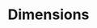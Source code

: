 ---
bigquery: https://console.cloud.google.com/bigquery?p=covid-19-dimensions-ai&page=table&d=data&t=publications
contributors: Digital Science, https://www.digital-science.com/
cost: Free for personal, non-commercial use.
description: Dimensions contains more than 100 million publications, ranging from
  articles published in scholarly journals, books and book chapters, to preprints
  and conference proceedings. All publications are contextualized with linked data
  sets, funding, publications, patents, clinical trials, and policy documents. You
  can also view associated categories, funders, institutions, and researcher profiles.
documentation: https://docs.dimensions.ai/bigquery/index.html
last_edit: 04/06/2022, 23:59:24
location: https://www.dimensions.ai/products/free/
maintained_by: Digital Science, https://www.digital-science.com/
schema_fields:
- pmid
- funding_cny
- date_print
- gender
- current_assignee_countries
- family_members_ids
- funder_org_acronyms
- subtitles
- phase
- funder_org_countries
- license
- original_abstract
- arxiv_id
- supporting_grant_ids
- research_org_city_names
- funder_countries
- research_org_countries
- original_title
- pmcid
- category_sdg
- funding_jpy
- family_count
- open_access_categories
- funding_details
- editors
- issue
- reference_ids
- links
- title
- funding_gbp
- repository_url
- priority_year
- funder_orgs
- eisbn
- date_inserted
- category_for
- acronym
- created_date
- mesh_headings
- category_icrp_ct
- publication_date
- associated_grant_ids
- date_normal
- conditions
- publisher
- end_year
- mesh_terms
- associated_publication_pmid
- funding_aud
- family_id
- doi
- conference
- citations_count
- funding_chf
- isbn
- brief_title
- current_assignee
- volume
- associated_publication_arxiv_id
- parent_id
- kind
- date_imported_gbq
- publication_year
- granted_date
- funding_usd
- funding_cad
- filing_date
- id
- category_hra
- grant_number
- inventor_names
- current_assignee_orgs
- abstract
- resulting_publication_doi
- jurisdiction
- expiration_year
- date_online
- embargo_date
- priority_date
- start_year
- name
- active_years
- open_access_categories_v2
- language
- citation_string
- granted_year
- research_org_state_codes
- funder_org_cities
- original_assignee_orgs
- type
- labels
- linkout
- original_assignee_countries
- funding_nzd
- aliases
- date
- concepts
- status
- source_id
- repository_name
- interventions
- start_date
- category_bra
- research_org_country_names
- ipcr
- category_uoa
- relationships
- research_org_cities
- original_assignee
- pages
- category_hrcs_hc
- authors
- research_orgs
- established
- assignee_countries
- acronyms
- publication_ids
- description
- acknowledgements
- end_date
- funding_amount
- funding_eur
- types
- funder_org_state_codes
- filing_status
- date_modified
- research_org_state_names
- citations
- investigators
- legal_status
- email_address
- clinical_trial_ids
- funder_org
- proceedings_title
- year
- repository_id
- filing_year
- wikipedia_url
- altmetrics
- application_number
- cited_by_ids
- patent_ids
- organisation_details
- registry
- cpc
- assignee_orgs
- funding_currency
- categories
- category_rcdc
- foa_number
- legal_events
- journal_lists
- book_title
- journal
- address
- associated_publication_doi
- category_hrcs_rac
- researcher_ids
- expiration_date
- metrics
- resulting_publication_ids
- book_series_title
- external_ids
- associated_publication_id
- category_icrp_cso
shortname: dimensions
tags:
- scholarly literature
- patents
- funding
- clinical trials
- academic profiles
terms_of_use: 'Use of both the Dimensions COVID-19 dataset and full Dimensions dataset
  are subject to the Dimensions Terms of use: https://www.dimensions.ai/policies-terms-legal '
title: Dimensions
uuid: dcff88bd-fe6b-4fdb-8159-809bf9d7bc1c
---